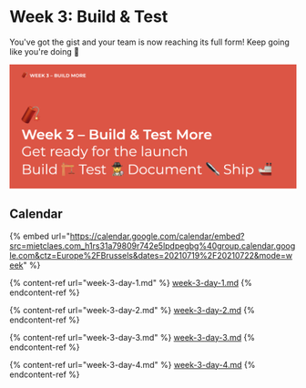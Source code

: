 # Week 3: Build & Test

You've got the gist and your team is now reaching its full form! Keep going like you're doing 🤩

![Build - Test - Document - Ship](<../../.gitbook/assets/Screenshot 2021-07-12 at 06.58.05.png>)

## Calendar

{% embed url="https://calendar.google.com/calendar/embed?src=mietclaes.com_h1rs31a79809r742e5lpdpegbg%40group.calendar.google.com&ctz=Europe%2FBrussels&dates=20210719%2F20210722&mode=week" %}

{% content-ref url="week-3-day-1.md" %}
[week-3-day-1.md](week-3-day-1.md)
{% endcontent-ref %}

{% content-ref url="week-3-day-2.md" %}
[week-3-day-2.md](week-3-day-2.md)
{% endcontent-ref %}

{% content-ref url="week-3-day-3.md" %}
[week-3-day-3.md](week-3-day-3.md)
{% endcontent-ref %}

{% content-ref url="week-3-day-4.md" %}
[week-3-day-4.md](week-3-day-4.md)
{% endcontent-ref %}

